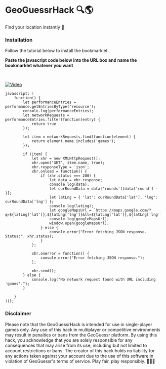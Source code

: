 # GeoGuessrHack 🔍🌎

Find your location instantly 📍

### Installation

Follow the tutorial below to install the bookmarklet. 

**Paste the javascript code below into the URL box and name the bookmarklet whatever you want**

<br>

[![Video](https://img.youtube.com/vi/qL3AEQHb7yw/0.jpg)](https://www.youtube.com/watch?v=qL3AEQHb7yw)

```
javascript: (
    function() {
        let performanceEntries = performance.getEntriesByType('resource');
        console.log(performanceEntries);
        let networkRequests = performanceEntries.filter(function(entry) {
            return true
        });
        
        let item = networkRequests.find(function(element) {
            return element.name.includes('games');
        });

        if (item) {
            let xhr = new XMLHttpRequest();
            xhr.open('GET', item.name, true);
            xhr.responseType = 'json';
            xhr.onload = function() {
                if (xhr.status === 200) {
                    let data = xhr.response;
                    console.log(data);
                    let curRoundData = data['rounds'][data['round'] - 1];
                    let latLng = { 'lat': curRoundData['lat'], 'lng': curRoundData['lng'] };
                    console.log(latLng);
                    let googleMapsUrl = `https://maps.google.com/?q=${latLng['lat']},${latLng['lng']}&ll=${latLng['lat']},${latLng['lng']}&z=3`;
                    console.log(googleMapsUrl);
                    window.open(googleMapsUrl);
                } else {
                    console.error("Error fetching JSON response. Status:", xhr.status);
                }
            };
    
            xhr.onerror = function() {
                console.error("Error fetching JSON response.");
            };
    
            xhr.send();
        } else {
            console.log("No network request found with URL including 'games'.");
        }
       
    }
)();
```

### Disclaimer

Please note that the GeoGuessrHack is intended for use in single-player games only. Any use of this hack in multiplayer or competitive environments may result in penalties or bans from the GeoGuessr platform. By using this hack, you acknowledge that you are solely responsible for any consequences that may arise from its use, including but not limited to account restrictions or bans. The creator of this hack holds no liability for any actions taken against your account due to the use of this software in violation of GeoGuessr's terms of service. Play fair, play responsibly. 🚫👨‍⚖️
